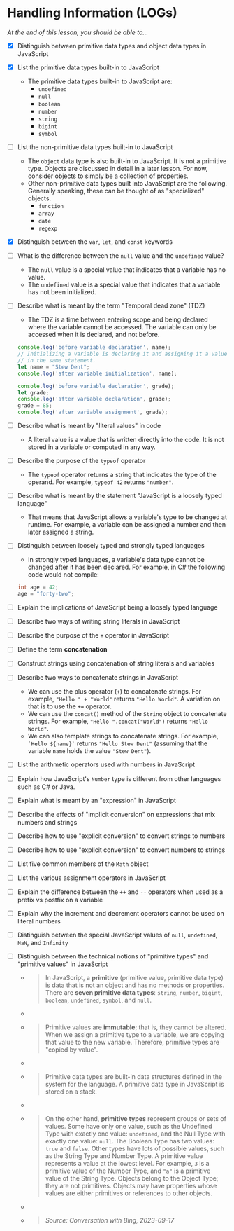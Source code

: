 # Handling Information (LOGs)

*At the end of this lesson, you should be able to...*

- [x] Distinguish between primitive data types and object data types in JavaScript
- [x] List the primitive data types built-in to JavaScript
  - The primitive data types built-in to JavaScript are:
    - `undefined`
    - `null`
    - `boolean`
    - `number`
    - `string`
    - `bigint`
    - `symbol`
- [ ] List the non-primitive data types built-in to JavaScript
  - The `object` data type is also built-in to JavaScript. It is not a primitive type. Objects are discussed in detail in a later lesson. For now, consider objects to simply be a collection of properties.
  - Other non-primitive data types built into JavaScript are the following. Generally speaking, these can be thought of as "specialized" objects.
    - `function`
    - `array`
    - `date`
    - `regexp`
- [x] Distinguish between the `var`, `let`, and `const` keywords
- [ ] What is the difference between the `null` value and the `undefined` value?
  - The `null` value is a special value that indicates that a variable has no value.
  - The `undefined` value is a special value that indicates that a variable has not been initialized.
- [ ] Describe what is meant by the term "Temporal dead zone" (TDZ)
  - The TDZ is a time between entering scope and being declared where the variable cannot be accessed. The variable can only be accessed when it is declared, and not before.

  ```js
  console.log('before variable declaration', name);
  // Initializing a variable is declaring it and assigning it a value
  // in the same statement.
  let name = "Stew Dent";
  console.log('after variable initialization', name);

  console.log('before variable declaration', grade);
  let grade;
  console.log('after variable declaration', grade);
  grade = 85;
  console.log('after variable assignment', grade);
  ```

- [ ] Describe what is meant by "literal values" in code
  - A literal value is a value that is written directly into the code. It is not stored in a variable or computed in any way.
- [ ] Describe the purpose of the `typeof` operator
  - The `typeof` operator returns a string that indicates the type of the operand. For example, `typeof 42` returns `"number"`.
- [ ] Describe what is meant by the statement "JavaScript is a loosely typed language"
  - That means that JavaScript allows a variable's type to be changed at runtime. For example, a variable can be assigned a number and then later assigned a string.
- [ ] Distinguish between loosely typed and strongly typed languages
  - In strongly typed languages, a variable's data type cannot be changed after it has been declared. For example, in C# the following code would not compile:

  ```cs
  int age = 42;
  age = "forty-two";
  ```

- [ ] Explain the implications of JavaScript being a loosely typed language
- [ ] Describe two ways of writing string literals in JavaScript
- [ ] Describe the purpose of the `+` operator in JavaScript
- [ ] Define the term **concatenation**
- [ ] Construct strings using concatenation of string literals and variables
- [ ] Describe two ways to concatenate strings in JavaScript
  - We can use the plus operator (`+`) to concatenate strings. For example, `"Hello " + "World"` returns `"Hello World"`. A variation on that is to use the `+=` operator.
  - We can use the `concat()` method of the `String` object to concatenate strings. For example, `"Hello ".concat("World")` returns `"Hello World"`.
  - We can also template strings to concatenate strings. For example, `` `Hello ${name}` `` returns `"Hello Stew Dent"` (assuming that the variable `name` holds the value `"Stew Dent"`).
- [ ] List the arithmetic operators used with numbers in JavaScript
- [ ] Explain how JavaScript's `Number` type is different from other languages such as C# or Java.
- [ ] Explain what is meant by an "expression" in JavaScript
- [ ] Describe the effects of "implicit conversion" on expressions that mix numbers and strings
- [ ] Describe how to use "explicit conversion" to convert strings to numbers
- [ ] Describe how to use "explicit conversion" to convert numbers to strings
- [ ] List five common members of the `Math` object
- [ ] List the various assignment operators in JavaScript
- [ ] Explain the difference between the `++` and `--` operators when used as a prefix vs postfix on a variable
- [ ] Explain why the increment and decrement operators cannot be used on literal numbers
- [ ] Distinguish between the special JavaScript values of `null`, `undefined`, `NaN`, and `Infinity`
- [ ] Distinguish between the technical notions of "primitive types" and "primitive values" in JavaScript
  - > In JavaScript, a **primitive** (primitive value, primitive data type) is data that is not an object and has no methods or properties. There are **seven primitive data types**: `string`, `number`, `bigint`, `boolean`, `undefined`, `symbol`, and `null`.
  - >
  - > Primitive values are **immutable**; that is, they cannot be altered. When we assign a primitive type to a variable, we are copying that value to the new variable. Therefore, primitive types are "copied by value".
  - >
  - > Primitive data types are built-in data structures defined in the system for the language. A primitive data type in JavaScript is stored on a stack.
  - >
  - > On the other hand, **primitive types** represent groups or sets of values. Some have only one value, such as the Undefined Type with exactly one value: `undefined`, and the Null Type with exactly one value: `null`. The Boolean Type has two values: `true` and `false`. Other types have lots of possible values, such as the String Type and Number Type. A primitive value represents a value at the lowest level. For example, `3` is a primitive value of the Number Type, and `"a"` is a primitive value of the String Type. Objects belong to the Object Type; they are not primitives. Objects may have properties whose values are either primitives or references to other objects.
  - >
  - > *Source: Conversation with Bing, 2023-09-17*


